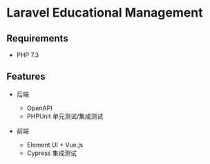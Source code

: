 # Laravel Educational Management

## Requirements

- PHP 7.3

## Features

- 后端
    - OpenAPI
    - PHPUnit 单元测试/集成测试

- 前端
    - Element UI + Vue.js
    - Cypress 集成测试
